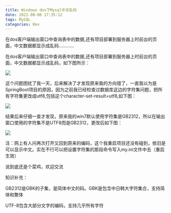 ```yaml
---
title: Windows dos下Mysql中文乱码
date: 2022-08-06 17:35:12
tags: MySQL
categories: Dev
---
```

在dos客户端输出窗口中查询表中的数据,还有项目部署到服务器上时前台的页面，中文数据都显示成乱码…………

<!-- more -->
在dos客户端输出窗口中查询表中的数据,还有项目部署到服务器上时前台的页面，中文数据都显示成乱码，如下图所示：

![](https://raw.githubusercontent.com/YuanZhou314/PicRepo/main/imgs/20220806173201.png)

 

这个问题困扰了我一天，后来解决了才发现原来我的方向错了，一直我以为是SpringBoot项目的原因，因为之前我已经检查过数据库这边的字符集问题，把所有字符集更改成utf8,包括这个character-set-result=utf8,如下图：

![](https://raw.githubusercontent.com/YuanZhou314/PicRepo/main/imgs/20220806173640.png)

结果后来仔细一查才发现，原来我的win7默认使用字符集是GB2312，所以在输出窗口使用的字符集不是UTF8而是GB2312，更改后如下图：

![](https://raw.githubusercontent.com/YuanZhou314/PicRepo/main/imgs/20220806173708.png)

注：网上有人问再次打开又回到原来的编码，这个我重启项目还没有碰到，依旧是可以显示中文。实在不行可以把设置字符集的那段命令写入my.ini文件中去（重启生效）

说到底还是个菜鸡，欢迎交流

 

知识补充：

GB2312是GBK的子集，是简体中文的码。GBK是包含中日韩大字符集合，支持简体和繁体

UTF-8包含大部分文字的编码，支持几乎所有字符
